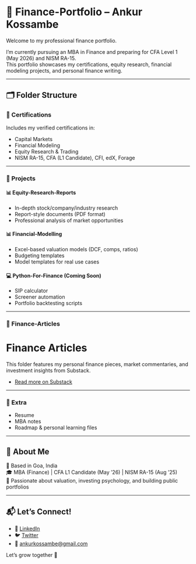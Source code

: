 # 📁 Finance-Portfolio – Ankur Kossambe

Welcome to my professional finance portfolio.

I’m currently pursuing an MBA in Finance and preparing for CFA Level 1 (May 2026) and NISM RA-15.  
This portfolio showcases my certifications, equity research, financial modeling projects, and personal finance writing.

---

## 🗂 Folder Structure

### 📄 Certifications
Includes my verified certifications in:
- Capital Markets
- Financial Modeling
- Equity Research & Trading
- NISM RA-15, CFA (L1 Candidate), CFI, edX, Forage

---

### 📁 Projects

#### 📊 Equity-Research-Reports
- In-depth stock/company/industry research  
- Report-style documents (PDF format)  
- Professional analysis of market opportunities  

#### 📊 Financial-Modelling
- Excel-based valuation models (DCF, comps, ratios)  
- Budgeting templates  
- Model templates for real use cases  

#### 💻 Python-For-Finance (Coming Soon)
- SIP calculator  
- Screener automation  
- Portfolio backtesting scripts  

---

### 📝 Finance-Articles
# Finance Articles
This folder features my personal finance pieces, market commentaries, and investment insights from Substack.  
- [Read more on Substack](https://moneymirth.substack.com)

---

### 📂 Extra
- Resume  
- MBA notes  
- Roadmap & personal learning files  

---

## 🚀 About Me
📍 Based in Goa, India  
🎓 MBA (Finance) | CFA L1 Candidate (May ’26) | NISM RA-15 (Aug ’25)  
🧠 Passionate about valuation, investing psychology, and building public portfolios

---

## 📬 Let’s Connect!
- 🔗 [LinkedIn](https://www.linkedin.com/in/contactankurkossambe)  
- 🐦 [Twitter](https://twitter.com/AnkurKossambe)  
- 📧 ankurkossambe@gmail.com

Let’s grow together 🚀
